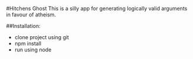 #Hitchens Ghost 
This is a silly app for generating logically valid 
arguments in favour of atheism. 

##Installation: 
- clone project using git
- npm install 
- run using node
